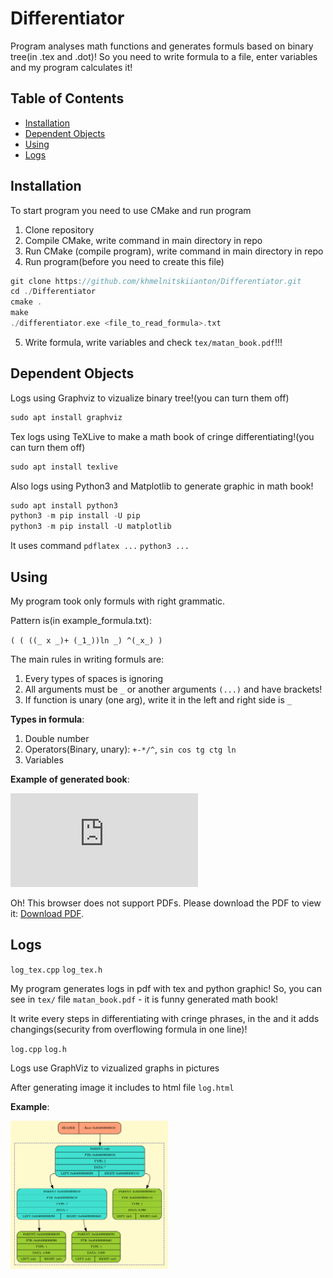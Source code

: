 # Differentiator

Program analyses math functions and generates formuls based on binary tree(in .tex and .dot)!
So you need to write formula to a file, enter variables and my program calculates it!

## Table of Contents

- [Installation](#installation)
- [Dependent Objects](#dependent-objects)
- [Using](#using)
- [Logs](#logs)

## Installation

To start program you need to use CMake and run program

1.  Clone repository
2.  Compile CMake, write command in main directory in repo
3.  Run CMake (compile program), write command in main directory in repo
4.  Run program(before you need to create this file) 
```c
git clone https://github.com/khmelnitskiianton/Differentiator.git
cd ./Differentiator
cmake .
make
./differentiator.exe <file_to_read_formula>.txt
```
5. Write formula, write variables and check `tex/matan_book.pdf`!!!

## Dependent Objects

Logs using Graphviz to vizualize binary tree!(you can turn them off) 

```c
sudo apt install graphviz
```

Tex logs using TeXLive to make a math book of cringe differentiating!(you can turn them off) 

```c
sudo apt install texlive
```

Also logs using Python3 and Matplotlib to generate graphic in math book!

```c
sudo apt install python3
python3 -m pip install -U pip
python3 -m pip install -U matplotlib
```

It uses command `pdflatex ...` `python3 ...`

## Using

My program took only formuls with right grammatic.

Pattern is(in example_formula.txt):

`( ( ((_ x _)+ (_1_))ln _) ^(_x_) )`

The main rules in writing formuls are:
1. Every types of spaces is ignoring
2. All arguments must be `_` or another arguments `(...)` and have brackets! 
3. If function is unary (one arg), write it in the left and right side is `_`

**Types in formula**:

1. Double number
2. Operators(Binary, unary): `+-*/^`, `sin cos tg ctg ln`
3. Variables

**Example of generated book**:

<object data="https://github.com/khmelnitskiianton/Differentiator/blob/main/example_log_tex.pdf" type="application/pdf" width="700px" height="700px">
    <embed src="https://github.com/khmelnitskiianton/Differentiator/blob/main/example_log_tex.pdf">
        <p>Oh! This browser does not support PDFs. Please download the PDF to view it: <a href="https://github.com/khmelnitskiianton/Differentiator/blob/main/example_log_tex.pdf">Download PDF</a>.</p>
    </embed>
</object>

## Logs

`log_tex.cpp` `log_tex.h`

My program generates logs in pdf with tex and python graphic! So, you can see in `tex/` file `matan_book.pdf` - it is funny generated math book!

It write every steps in differentiating with cringe phrases, in the and it adds changings(security from overflowing formula in one line)!

`log.cpp` `log.h`

Logs use GraphViz to vizualized graphs in pictures

After generating image it includes to html file `log.html`

**Example**:

<img src="https://github.com/khmelnitskiianton/Differentiator/blob/main/example_log.svg" width=50% >
